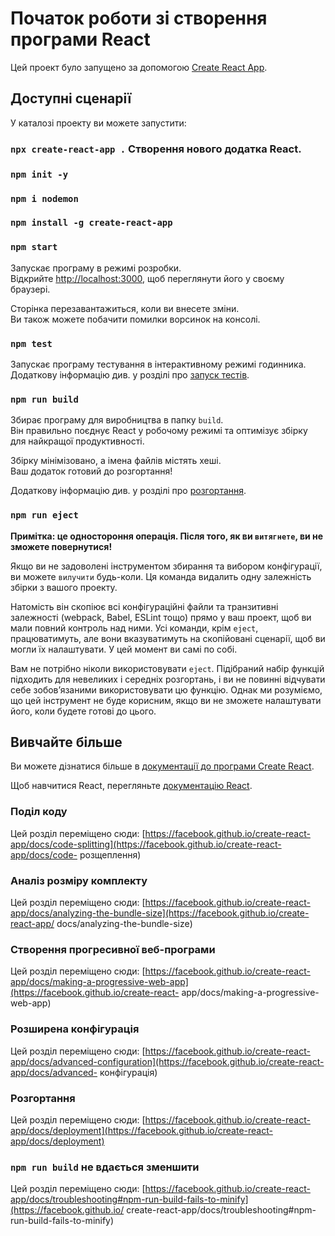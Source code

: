 # Початок роботи зі створення програми React

Цей проект було запущено за допомогою [Create React App](https://github.com/facebook/create-react-app).

## Доступні сценарії

У каталозі проекту ви можете запустити:

### `npx create-react-app .`  Створення нового додатка React.

### `npm init -y`

### `npm i nodemon`

### `npm install -g create-react-app`

### `npm start`

Запускає програму в режимі розробки.\
Відкрийте [http://localhost:3000](http://localhost:3000), щоб переглянути його у своєму браузері.

Сторінка перезавантажиться, коли ви внесете зміни.\
Ви також можете побачити помилки ворсинок на консолі.

### `npm test`

Запускає програму тестування в інтерактивному режимі годинника.\
Додаткову інформацію див. у розділі про [запуск тестів](https://facebook.github.io/create-react-app/docs/running-tests).

### `npm run build`

Збирає програму для виробництва в папку `build`.\
Він правильно поєднує React у робочому режимі та оптимізує збірку для найкращої продуктивності.

Збірку мінімізовано, а імена файлів містять хеші.\
Ваш додаток готовий до розгортання!

Додаткову інформацію див. у розділі про [розгортання](https://facebook.github.io/create-react-app/docs/deployment).

### `npm run eject`

**Примітка: це одностороння операція. Після того, як ви `витягнете`, ви не зможете повернутися!**

Якщо ви не задоволені інструментом збирання та вибором конфігурації, ви можете `вилучити` будь-коли. Ця команда видалить одну залежність збірки з вашого проекту.

Натомість він скопіює всі конфігураційні файли та транзитивні залежності (webpack, Babel, ESLint тощо) прямо у ваш проект, щоб ви мали повний контроль над ними. Усі команди, крім `eject`, працюватимуть, але вони вказуватимуть на скопійовані сценарії, щоб ви могли їх налаштувати. У цей момент ви самі по собі.

Вам не потрібно ніколи використовувати `eject`. Підібраний набір функцій підходить для невеликих і середніх розгортань, і ви не повинні відчувати себе зобов’язаними використовувати цю функцію. Однак ми розуміємо, що цей інструмент не буде корисним, якщо ви не зможете налаштувати його, коли будете готові до цього.

## Вивчайте більше

Ви можете дізнатися більше в [документації до програми Create React](https://facebook.github.io/create-react-app/docs/getting-started).

Щоб навчитися React, перегляньте [документацію React](https://reactjs.org/).

### Поділ коду

Цей розділ переміщено сюди: [https://facebook.github.io/create-react-app/docs/code-splitting](https://facebook.github.io/create-react-app/docs/code- розщеплення)

### Аналіз розміру комплекту

Цей розділ переміщено сюди: [https://facebook.github.io/create-react-app/docs/analyzing-the-bundle-size](https://facebook.github.io/create-react-app/ docs/analyzing-the-bundle-size)

### Створення прогресивної веб-програми

Цей розділ переміщено сюди: [https://facebook.github.io/create-react-app/docs/making-a-progressive-web-app](https://facebook.github.io/create-react- app/docs/making-a-progressive-web-app)

### Розширена конфігурація

Цей розділ переміщено сюди: [https://facebook.github.io/create-react-app/docs/advanced-configuration](https://facebook.github.io/create-react-app/docs/advanced- конфігурація)

### Розгортання

Цей розділ переміщено сюди: [https://facebook.github.io/create-react-app/docs/deployment](https://facebook.github.io/create-react-app/docs/deployment)

### `npm run build` не вдається зменшити

Цей розділ переміщено сюди: [https://facebook.github.io/create-react-app/docs/troubleshooting#npm-run-build-fails-to-minify](https://facebook.github.io/ create-react-app/docs/troubleshooting#npm-run-build-fails-to-minify)
